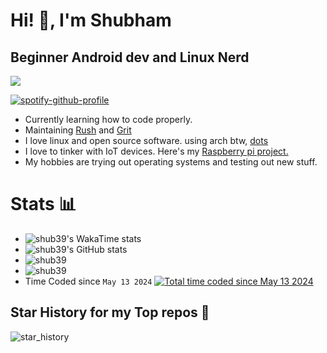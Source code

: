 # Hi! 👋, I'm Shubham

## Beginner Android dev and Linux Nerd

[![](https://img.shields.io/badge/website-red?style=for-the-badge&logo=browser&color=CCE8E9&logoColor=D9E0EE&labelColor=292324)](https://shub39.netlify.app)

[![spotify-github-profile](https://spotify-github-profile.kittinanx.com/api/view?uid=31z7oxobdiwrat5belvf7biitlny&cover_image=true&theme=novatorem&show_offline=false&background_color=121212&interchange=true&bar_color=53b14f&bar_color_cover=false)](https://spotify-github-profile.kittinanx.com/api/view?uid=31z7oxobdiwrat5belvf7biitlny&redirect=true)

- Currently learning how to code properly.
- Maintaining [Rush](https://github.com/shub39/Rush) and [Grit](https://github.com/shub39/Grit)
- I love linux and open source software. using arch btw, [dots](https://github.com/shub39/dotfiles/)
- I love to tinker with IoT devices. Here's my <a href="https://github.com/shub39/biometric-attendance"> Raspberry pi
  project. </a>
- My hobbies are trying out operating systems and testing out new stuff.
  
# Stats 📊

- <img src="https://github-readme-stats.vercel.app/api/wakatime?username=shub39&theme=gruvbox" alt="shub39's WakaTime stats" />
- <img src="https://github-readme-stats.vercel.app/api?username=shub39&show_icons=true&theme=gruvbox" alt="shub39's GitHub stats" style="margin-right: 10px;" />
- <img src="https://github-readme-stats.vercel.app/api/top-langs?username=shub39&show_icons=true&theme=gruvbox&locale=en&layout=compact" alt="shub39" style="margin-right: 10px;" />
- <img src="https://komarev.com/ghpvc/?username=shub39&label=Profile%20Views&color=0e75b6" alt="shub39" />
- Time Coded since `May 13 2024` <a href="https://wakatime.com/@751017ec-628e-43ac-b25d-73504a6baa8f"><img src="https://wakatime.com/badge/user/751017ec-628e-43ac-b25d-73504a6baa8f.svg" alt="Total time coded since May 13 2024" /></a>

## Star History for my Top repos 🌟

<img src="https://api.star-history.com/svg?repos=shub39/Grit,shub39/Rush,shub39/dotfiles&type=Date)](https://star-history.com/#shub39/Grit&shub39/Rush&shub39/dotfiles&Date" alt="star_history">